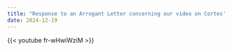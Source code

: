 ```yaml
---
title: "Response to an Arrogant Letter concerning our video on Cortes' Amazing Conquest"
date: 2024-12-19
---
```


{{< youtube fr-wHwiWziM >}}
